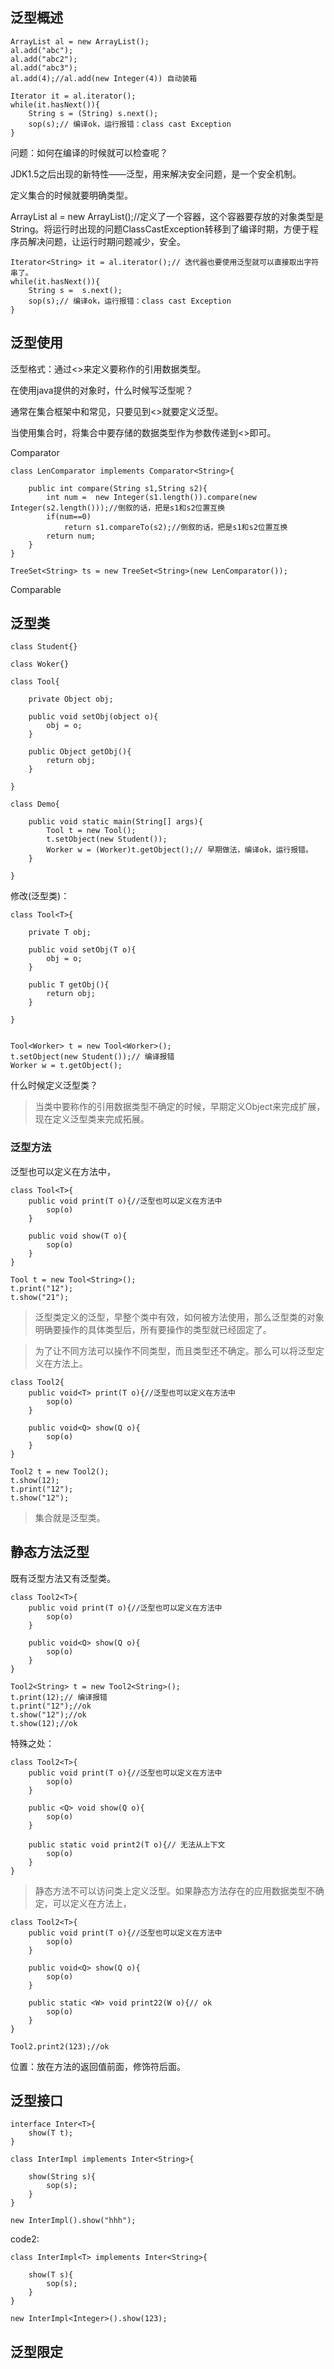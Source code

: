## 泛型概述

	ArrayList al = new ArrayList();
	al.add("abc");
	al.add("abc2");
	al.add("abc3");
	al.add(4);//al.add(new Integer(4)) 自动装箱
	
	Iterator it = al.iterator();
	while(it.hasNext()){
		String s = (String) s.next();
		sop(s);// 编译ok，运行报错：class cast Exception
	}

问题：如何在编译的时候就可以检查呢？

JDK1.5之后出现的新特性——泛型，用来解决安全问题，是一个安全机制。

定义集合的时候就要明确类型。

ArrayList<String> al = new ArrayList<String>();//定义了一个容器，这个容器要存放的对象类型是String。将运行时出现的问题ClassCastException转移到了编译时期，方便于程序员解决问题，让运行时期问题减少，安全。

	Iterator<String> it = al.iterator();// 迭代器也要使用泛型就可以直接取出字符串了。
	while(it.hasNext()){
		String s =  s.next();
		sop(s);// 编译ok，运行报错：class cast Exception
	}


## 泛型使用

泛型格式：通过<>来定义要称作的引用数据类型。

在使用java提供的对象时，什么时候写泛型呢？

通常在集合框架中和常见，只要见到<>就要定义泛型。

当使用集合时，将集合中要存储的数据类型作为参数传递到<>即可。


Comparator<T>

	class LenComparator implements Comparator<String>{
	
		public int compare(String s1,String s2){
			int num =  new Integer(s1.length()).compare(new Integer(s2.length()));//倒叙的话，把是s1和s2位置互换
			if(num==0)
				return s1.compareTo(s2);//倒叙的话，把是s1和s2位置互换
			return num;
		}
	}

	TreeSet<String> ts = new TreeSet<String>(new LenComparator());


Comparable<T>


## 泛型类

	class Student{}
	
	class Woker{}
	
	class Tool{
	
		private Object obj;
			
		public void setObj(object o){
			obj = o;
		}
		
		public Object getObj(){
			return obj;
		}
	
	}
	
	class Demo{
	
		public void static main(String[] args){
			Tool t = new Tool();
			t.setObject(new Student());
			Worker w = (Worker)t.getObject();// 早期做法，编译ok，运行报错。
		}
	
	}


修改(泛型类)：

	class Tool<T>{
	
		private T obj;
			
		public void setObj(T o){
			obj = o;
		}
		
		public T getObj(){
			return obj;
		}
	
	}


	Tool<Worker> t = new Tool<Worker>();
	t.setObject(new Student());// 编译报错
	Worker w = t.getObject(); 


什么时候定义泛型类？

> 当类中要称作的引用数据类型不确定的时候，早期定义Object来完成扩展，现在定义泛型类来完成拓展。

### 泛型方法

泛型也可以定义在方法中，


	class Tool<T>{
		public void print(T o){//泛型也可以定义在方法中
			sop(o)
		}
		
		public void show(T o){
			sop(o)
		}
	}

	Tool t = new Tool<String>();
	t.print("12");
	t.show("21");

> 泛型类定义的泛型，早整个类中有效，如何被方法使用，那么泛型类的对象明确要操作的具体类型后，所有要操作的类型就已经固定了。

> 为了让不同方法可以操作不同类型，而且类型还不确定。那么可以将泛型定义在方法上。


	class Tool2{
		public void<T> print(T o){//泛型也可以定义在方法中
			sop(o)
		}
		
		public void<Q> show(Q o){
			sop(o)
		}
	}

	Tool2 t = new Tool2();
	t.show(12);
	t.print("12");
	t.show("12");

> 集合就是泛型类。


## 静态方法泛型

既有泛型方法又有泛型类。

	class Tool2<T>{
		public void print(T o){//泛型也可以定义在方法中
			sop(o)
		}
		
		public void<Q> show(Q o){
			sop(o)
		}
	}

	Tool2<String> t = new Tool2<String>();
	t.print(12);// 编译报错
	t.print("12");//ok
	t.show("12");//ok
	t.show(12);//ok

特殊之处：

	class Tool2<T>{
		public void print(T o){//泛型也可以定义在方法中
			sop(o)
		}
		
		public <Q> void show(Q o){
			sop(o)
		}
		
		public static void print2(T o){// 无法从上下文
			sop(o)
		}
	}

> 静态方法不可以访问类上定义泛型。如果静态方法存在的应用数据类型不确定，可以定义在方法上，

	class Tool2<T>{
		public void print(T o){//泛型也可以定义在方法中
			sop(o)
		}
		
		public void<Q> show(Q o){
			sop(o)
		}
		
		public static <W> void print22(W o){// ok
			sop(o)
		}
	}

	Tool2.print2(123);//ok

位置：放在方法的返回值前面，修饰符后面。


## 泛型接口

	interface Inter<T>{
		show(T t);
	}
	
	class InterImpl implements Inter<String>{
		
		show(String s){
			sop(s);
		}
	}

	new InterImpl().show("hhh");

code2:

	class InterImpl<T> implements Inter<String>{
		
		show(T s){
			sop(s);
		}
	}

	new InterImpl<Integer>().show(123);


## 泛型限定